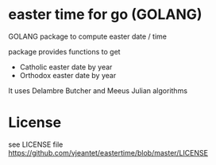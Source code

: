 easter time for go (GOLANG)
==========

GOLANG package to compute easter date / time

package provides functions to get 
- Catholic easter date by year
- Orthodox easter date by year


It uses  Delambre Butcher and Meeus Julian algorithms

# License
see LICENSE file https://github.com/vjeantet/eastertime/blob/master/LICENSE
